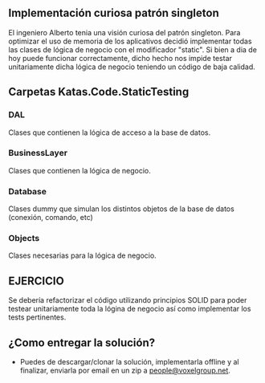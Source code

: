 ## Implementación curiosa patrón singleton

El ingeniero Alberto tenia una visión curiosa del patrón singleton. Para optimizar el uso de memoria de los aplicativos decidió implementar todas las clases de lógica de negocio con el modificador "static". Si bien a dia de hoy puede funcionar correctamente, dicho hecho nos impide testar unitariamente dicha lógica de negocio teniendo un código de baja calidad.

## Carpetas Katas.Code.StaticTesting



### DAL

Clases que contienen la lógica de acceso a la base de datos.

### BusinessLayer

Clases que contienen la lógica de negocio.

### Database

Clases dummy que simulan los distintos objetos de la base de datos (conexión, comando, etc)

### Objects

Clases necesarias para la lógica de negocio.


## EJERCICIO

Se debería refactorizar el código utilizando principios SOLID para poder testear unitariamente toda la lógina de negocio así como implementar los tests pertinentes.

## ¿Como entregar la solución?
- Puedes de descargar/clonar la solución, implementarla offline y al finalizar, enviarla por email en un zip a people@voxelgroup.net.
